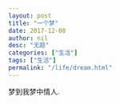 ```yaml
---
layout: post
title: "一个梦"
date: 2017-12-08
author: nil
desc: "无题"
categories: ["生活"]
tags: ["生活"]
permalink: "/life/dream.html"
---
```


梦到我梦中情人.